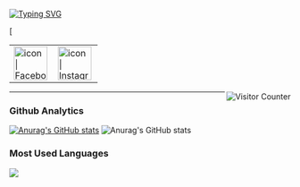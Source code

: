 <a href="https://git.io/typing-svg"><img src="https://readme-typing-svg.herokuapp.com?font=Fira+Code&pause=1000&width=435&lines=Welcome+to+Yun-1111+homepage" alt="Typing SVG" /></a>

<!--
**Yun-1111/Yun-1111** is a ✨ _special_ ✨ repository because its `README.md` (this file) appears on your GitHub profile.

Here are some ideas to get you started:

- 🔭 My profession is a student
- 🌱 I'm currently studying big data.
-->
<table>
  <tbody>
    <tr>
      <td><a href="https://www.facebook.com/peiyun.li.902/"><img align="left" src="https://user-images.githubusercontent.com/8935531/161361100-1fe2b952-4a79-48ec-8646-58f1f4f9738c.gif" alt="icon | Facebook" width="60"/></a></td>
      <td><a href="https://www.instagram.com/yun_1016_/"><img align="left" src="https://user-images.githubusercontent.com/8935531/161361084-a010cae7-5b98-4d09-a189-03862dc6e86e.gif" alt="icon | Instagram" width="60"/></a></td>
   [ </tr>
  </tbody>
</table>
<img align="right" alt="Visitor Counter" src="https://komarev.com/ghpvc/?username=htchu&style=flat-square&&label=Profile+Views&color=50A1FF">

---

### Github Analytics
[![Anurag's GitHub stats](https://github-readme-stats.vercel.app/api?username=Yun-1111)](https://github.com/anuraghazra/github-readme-stats)
![Anurag's GitHub stats](https://github-readme-stats.vercel.app/api?username=Yun-1111&show_icons=true&theme=radical)

### Most Used Languages
<a href="https://github.com/Yun-1111">
  <img src="https://github-readme-stats.vercel.app/api/top-langs/?username=htchu&layout=compact&hide=HTML,CSS,Stylus,CoffeeScript,EJS&langs_count=10" />
</a>
